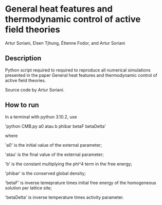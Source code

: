 # General heat features and thermodynamic control of active field theories
Artur Soriani, Elsen Tjhung, Étienne Fodor, and Artur Soriani

## Description
Python script required to required to reproduce all numerical simulations presented in the paper General heat features and thermodynamic control of active field theories.

Source code by Artur Soriani.

## How to run
In a terminal with python 3.10.2, use

'python CMB.py a0 atau b phibar betaF betaDelta'

where

'a0' is the initial value of the external parameter;

'atau' is the final value of the external parameter;

'b' is the constant multiplying the phi^4 term in the free energy;

'phibar' is the conserved global density;

'betaF' is inverse temeprature times initial free energy of the homogeneous solution per lattice site;

'betaDelta' is inverse temperature times activity parameter.
